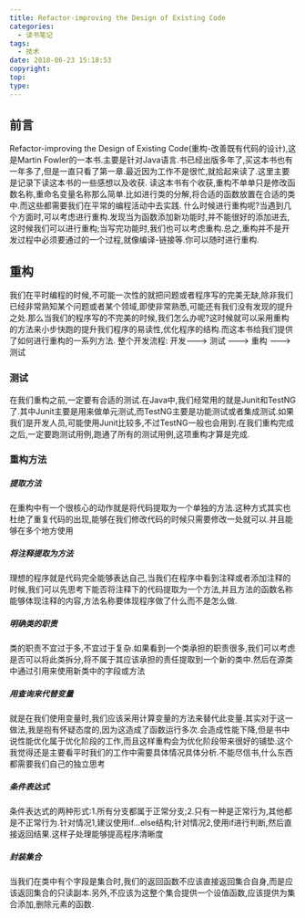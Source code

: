 ```yaml
---
title: Refactor-improving the Design of Existing Code
categories:
  - 读书笔记
tags:
  - 技术
date: 2018-06-23 15:18:53
copyright:
top:
type:
---
```


## 前言
Refactor-improving the Design of Existing Code(重构-改善既有代码的设计),这是Martin Fowler的一本书.主要是针对Java语言.书已经出版多年了,买这本书也有一年多了,但是一直只看了第一章.最近因为工作不是很忙,就拾起来读了.这里主要是记录下读这本书的一些感想以及收获.
读这本书有个收获,重构不单单只是修改函数名称,重命名变量名称那么简单.比如进行类的分解,将合适的函数放置在合适的类中.而这些都需要我们在平常的编程活动中去实践.
什么时候进行重构呢?当遇到几个方面时,可以考虑进行重构.发现当为函数添加新功能时,并不能很好的添加进去,这时候我们可以进行重构;当写完功能时,我们也可以考虑重构.总之,重构并不是开发过程中必须要通过的一个过程,就像编译-链接等.你可以随时进行重构.

## 重构
我们在平时编程的时候,不可能一次性的就把问题或者程序写的完美无缺,除非我们已经非常熟知某个问题或者某个领域,即使非常熟悉,可能还有我们没有发现的提升之处.那么当我们的程序写的不完美的时候,我们怎么办呢?这时候就可以采用重构的方法来小步快跑的提升我们程序的易读性,优化程序的结构.而这本书给我们提供了如何进行重构的一系列方法.
整个开发流程:
开发---> 测试 ---> 重构 ---> 测试
### 测试
在我们重构之前,一定要有合适的测试.在Java中,我们经常用的就是Junit和TestNG了.其中Junit主要是用来做单元测试,而TestNG主要是功能测试或者集成测试.如果我们是开发人员,可能使用Junit比较多,不过TestNG一般也会用到.在我们重构完成之后,一定要跑测试用例,跑通了所有的测试用例,这项重构才算是完成.

### 重构方法
##### 提取方法
在重构中有一个很核心的动作就是将代码提取为一个单独的方法.这种方式其实也杜绝了重复代码的出现,能够在我们修改代码的时候只需要修改一处就可以.并且能够在多个地方使用
##### 将注释提取为方法
理想的程序就是代码完全能够表达自己,当我们在程序中看到注释或者添加注释的时候,我们可以先思考下能否将注释下的代码提取为一个方法,并且方法的函数名称能够体现注释的内容,方法名称要体现程序做了什么而不是怎么做.
##### 明确类的职责
类的职责不宜过于多,不宜过于复杂.如果看到一个类承担的职责很多,我们可以考虑是否可以将此类拆分,将不属于其应该承担的责任提取到一个新的类中.然后在源类中通过引用来使用新类中的字段或方法
##### 用查询来代替变量
就是在我们使用变量时,我们应该采用计算变量的方法来替代此变量.其实对于这一做法,我是抱有怀疑态度的,因为这造成了函数运行多次.会造成性能下降,但是书中说性能优化属于优化阶段的工作,而且这样重构会为优化阶段带来很好的铺垫.这个我觉得还是主要看平时我们的工作中需要具体情况具体分析.不能尽信书,什么东西都需要我们自己的独立思考
##### 条件表达式
条件表达式的两种形式:1.所有分支都属于正常分支;2.只有一种是正常行为,其他都是不正常行为.针对情况1,建议使用if...else结构;针对情况2,使用if进行判断,然后直接返回结果.这样子处理能够提高程序清晰度
##### 封装集合
当我们在类中有个字段是集合时,我们的返回函数不应该直接返回集合自身,而是应该返回集合的只读副本.另外,不应该为这整个集合提供一个设值函数,应该提供为集合添加,删除元素的函数.
